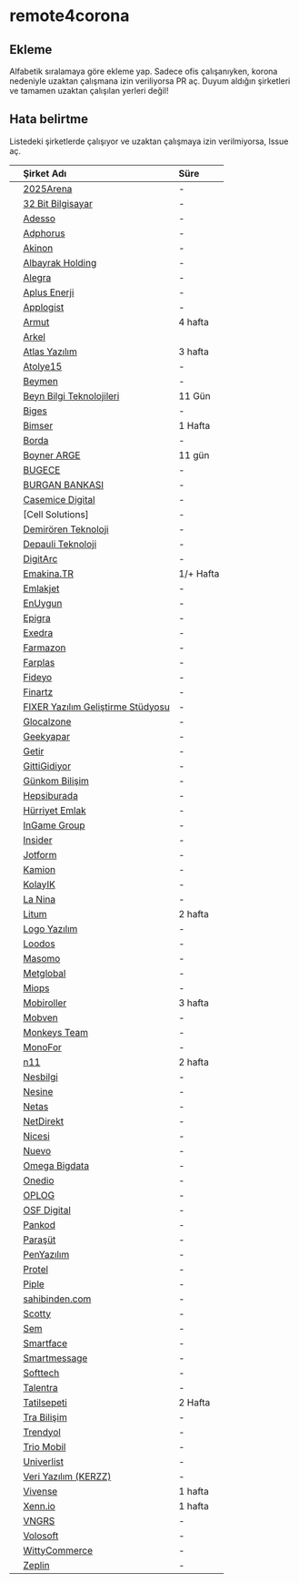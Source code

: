 # remote4corona

## Ekleme
Alfabetik sıralamaya göre ekleme yap. Sadece ofis çalışanıyken, korona nedeniyle uzaktan çalışmana izin veriliyorsa PR aç. Duyum aldığın şirketleri ve tamamen uzaktan çalışılan yerleri değil!

## Hata belirtme
Listedeki şirketlerde çalışıyor ve uzaktan çalışmaya izin verilmiyorsa, Issue aç.



|     | Şirket Adı                                                 | Süre    |
| --- | :---------------------------------------------------------- | :------- |
|     | [2025Arena](https://2025arena.com)                         | -       |
|     | [32 Bit Bilgisayar](http://www.32bit.com.tr)               | -       |
|     | [Adesso](https://www.adesso.com.tr/)                       | -       |
|     | [Adphorus](https://adphorus.com)                           | -       |
|     | [Akinon](https://www.akinon.com)                           | -       |
|     | [Albayrak Holding](https://www.albayrak.com.tr)            | -       |
|     | [Alegra](https://alegra.io)                                | -       |
|     | [Aplus Enerji](https://www.aplusenerji.com.tr)             | -       |
|     | [Applogist](https://www.applogist.com)                     | -       |
|     | [Armut](https://www.armut.com)                             | 4 hafta |
|     | [Arkel](https://www.arkel.com.tr)                          |         |
|     | [Atlas Yazılım](https://www.atlasyazilim.com.tr)           | 3 hafta |
|     | [Atolye15](https://www.atolye15.com)                       | -       |
|     | [Beymen](https://www.beymen.com)                           | -       |
|     | [Beyn Bilgi Teknolojileri](https://beyn.com.tr)            | 11 Gün  |
|     | [Biges](https://biges.com)                                 | -       |
|     | [Bimser](https://bimser.com/)                              | 1 Hafta |
|     | [Borda](https://www.bordatech.com/) 					   | -       |
|     | [Boyner ARGE](https://www.boyner.com.tr)                   | 11 gün  |
|     | [BUGECE](https://bugece.co)                                | -       |
|     | [BURGAN BANKASI](https://www.burgan.com.tr/)               | -       |
|     | [Casemice Digital](https://casemice.com)                   | -       |
|     | [Cell Solutions]                                           | -       |
|     | [Demirören Teknoloji](https://www.demirorenteknoloji.com/) | -       |
|     | [Depauli Teknoloji](https://herrenausstatter.de)           | -       |
|     | [DigitArc](https://digitarc.net)                           | -       |
|     | [Emakina.TR](https://www.emakina.com.tr)                   | 1/+ Hafta       |
|     | [Emlakjet](https://www.emlakjet.com)                       | -       |
|     | [EnUygun](https://enuygun.com)                             | -       |
|     | [Epigra](https://epigra.com)                               | -       |
|     | [Exedra](https://exedra.com.tr)                            | -       |
|     | [Farmazon](https://farmazon.com.tr)                        | -       |
|     | [Farplas](https://farplas.com.tr)                          | -       |
|     | [Fideyo](https://fideyo.com)                               | -       |
|     | [Finartz](http://finartz.com)                              | -       |
|     | [FIXER Yazılım Geliştirme Stüdyosu](https://fixer.com.tr)  | -       |
|     | [Glocalzone](https://glocalzone.com/)                      | -       |
|     | [Geekyapar](https://geekyapar.com/)                        | -       |
|     | [Getir](https://getir.com/)                                | -       |
|     | [GittiGidiyor](https://gittigidiyor.com)                   | -       |
|     | [Günkom Bilişim](http://gunkom.com.tr)                     | -       |
|     | [Hepsiburada](https://hepsiburada.com)                     | -       |
|     | [Hürriyet Emlak](https://www.hurriyetemlak.com/)           | -       |
|     | [InGame Group](https://www.ingamegroup.com/)               | -       |
|     | [Insider](https://useinsider.com)                          | -       |
|     | [Jotform](https://www.jotform.com/)                        | -       |
|     | [Kamion](https://www.kamion.co/)                           | -       |
|     | [KolayIK](https://kolayik.com)                             | -       |
|     | [La Nina](http://laninayazilim.com/)                       | -       |
|     | [Litum](https://www.litum.com/)                            | 2 hafta |
|     | [Logo Yazılım](https://www.logo.com.tr)                    | -       |
|     | [Loodos](https://loodos.com)                               | -       |
|     | [Masomo](https://masomo.com)                               | -       |
|     | [Metglobal](https://www.metglobal.com/)                    | -       |
|     | [Miops](https://miops.com)                                 | -       |
|     | [Mobiroller](https://www.mobiroller.com/)                  | 3 hafta |
|     | [Mobven](https://mobven.com)                               | -       |
|     | [Monkeys Team](https://monkeysteam.com)                    | -       |
|     | [MonoFor](https://monofor.com/)                            | -       |
|     | [n11](https://www.n11.com/)                                | 2 hafta |
|     | [Nesbilgi](https://www.nesbilgi.com.tr)                    | -       |
|     | [Nesine](https://www.nesine.com)                           | -       |
|     | [Netas](https://www.netas.com.tr)                          | -       |
|     | [NetDirekt](https://www.netdirekt.com.tr)                  | -       |
|     | [Nicesi](https://nicesi.com)                               | -       |
|     | [Nuevo](https://www.nuevo.com.tr)                          | -       |
|     | [Omega Bigdata](https://omegabigdata.com)                  | -       |
|     | [Onedio](https://www.onedio.com)                           | -       |
|     | [OPLOG](https://oplog.com.tr/)                             | -       |
|     | [OSF Digital](https://osf.digital)                         | -       |
|     | [Pankod](https://www.pankod.com)                           | -       |
|     | [Paraşüt](https://www.parasut.com)                         | -       |
|     | [PenYazılım](https://www.https://pen.com.tr/)              | -       |
|     | [Protel](https://www.protel.com.tr/)                       | -       |
|     | [Piple](https://piple.co)                                  | -       |
|     | [sahibinden.com](https://sahibinden.com)                   | -       |
|     | [Scotty](https://www.scotty.app/)                          | -       |
|     | [Sem](https://semtr.com)                                   | -       |
|     | [Smartface](http://www.smartface.io)                       | -       |
|     | [Smartmessage](http://www.smartmessage.com)                | -       |
|     | [Softtech](https://softtech.com.tr/)                       | -       |
|     | [Talentra](https://talentra.net/)                          | -       |
|     | [Tatilsepeti](https://www.tatilsepeti.com)                 | 2 Hafta |
|     | [Tra Bilişim](http://trabilisim.com/)                      | -       |
|     | [Trendyol](https://trendyol.com)                           | -       |
|     | [Trio Mobil](https://triomobil.com)                        | -       |
|     | [Univerlist](https://univerlist.com/)                      | -       |
|     | [Veri Yazılım (KERZZ)](https://www.kerzz.com/)             | -       |
|     | [Vivense](https://www.vivense.com)                         | 1 hafta |
|     | [Xenn.io](https://xenn.io/#/)                              | 1 hafta |
|     | [VNGRS](https://vngrs.com)                                 | -       |
|     | [Volosoft](https://www.volosoft.com/)                      | -       |
|     | [WittyCommerce](https://wittycommerce.com)                 | -       |
|     | [Zeplin](https://zeplin.io)                                | -       |
